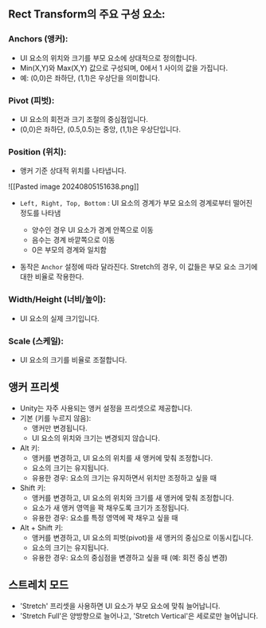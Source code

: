 ## Rect Transform의 주요 구성 요소:




### Anchors (앵커):

- UI 요소의 위치와 크기를 부모 요소에 상대적으로 정의합니다.
- Min(X,Y)와 Max(X,Y) 값으로 구성되며, 0에서 1 사이의 값을 가집니다.
- 예: (0,0)은 좌하단, (1,1)은 우상단을 의미합니다.

### Pivot (피벗):

- UI 요소의 회전과 크기 조절의 중심점입니다.
- (0,0)은 좌하단, (0.5,0.5)는 중앙, (1,1)은 우상단입니다.

### Position (위치):
- 앵커 기준 상대적 위치를 나타냅니다.

![[Pasted image 20240805151638.png]]
- `Left, Right, Top, Bottom` : UI 요소의 경계가 부모 요소의 경계로부터 떨어진 정도를 나타냄
	- 양수인 경우 UI 요소가 경계 안쪽으로 이동
	- 음수는 경계 바깥쪽으로 이동
	- 0은 부모의 경계와 일치함

- 동작은 `Anchor` 설정에 따라 달라진다. Stretch의 경우, 이 값들은 부모 요소 크기에 대한 비율로 작용한다. 


### Width/Height (너비/높이):

- UI 요소의 실제 크기입니다.

### Scale (스케일):

- UI 요소의 크기를 비율로 조절합니다.

## 앵커 프리셋
- Unity는 자주 사용되는 앵커 설정을 프리셋으로 제공합니다.
- 기본 (키를 누르지 않음):
    - 앵커만 변경됩니다.
    - UI 요소의 위치와 크기는 변경되지 않습니다.
- Alt 키:
    - 앵커를 변경하고, UI 요소의 위치를 새 앵커에 맞춰 조정합니다.
    - 요소의 크기는 유지됩니다.
    - 유용한 경우: 요소의 크기는 유지하면서 위치만 조정하고 싶을 때
- Shift 키:
    - 앵커를 변경하고, UI 요소의 위치와 크기를 새 앵커에 맞춰 조정합니다.
    - 요소가 새 앵커 영역을 꽉 채우도록 크기가 조정됩니다.
    - 유용한 경우: 요소를 특정 영역에 꽉 채우고 싶을 때
- Alt + Shift 키:
    - 앵커를 변경하고, UI 요소의 피벗(pivot)을 새 앵커의 중심으로 이동시킵니다.
    - 요소의 크기는 유지됩니다.
    - 유용한 경우: 요소의 중심점을 변경하고 싶을 때 (예: 회전 중심 변경)

## 스트레치 모드
-  'Stretch' 프리셋을 사용하면 UI 요소가 부모 요소에 맞춰 늘어납니다.
- 'Stretch Full'은 양방향으로 늘어나고, 'Stretch Vertical'은 세로로만 늘어납니다.